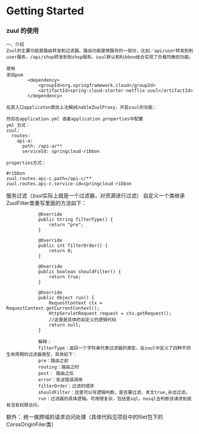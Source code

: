 # Getting Started
### zuul 的使用
    
    一、介绍
    Zuul的主要功能是路由转发和过滤器。路由功能是微服务的一部分，比如／api/user转发到到user服务，/api/shop转发到到shop服务。zuul默认和Ribbon结合实现了负载均衡的功能。
    
    使用
    添加pom
            <dependency>
                <groupId>org.springframework.cloud</groupId>
                <artifactId>spring-cloud-starter-netflix-zuul</artifactId>
            </dependency>
            
    在其入口applicaton类加上注解@EnableZuulProxy，开启zuul的功能：
    
    然后在application.yml 或者application.properties中配置
    yml 方式：
    zuul:
      routes:
        api-a:
          path: /api-a/**
          serviceId: springcloud-ribbon
          
    properties方式：
    
    #ribbon
    zuul.routes.api-c.path=/api-c/**
    zuul.routes.api-c.service-id=springcloud-ribbon

   服务过滤（zuul实际上就是一个过滤器，对资源进行过滤）
   自定义一个类继承ZuulFilter类重写里面的方法如下：
   
                @Override
                public String filterType() {
                    return "pre";
                }
            
                @Override
                public int filterOrder() {
                    return 0;
                }
            
                @Override
                public boolean shouldFilter() {
                    return true;
                }
            
                @Override
                public Object run() {
                    RequestContext ctx = RequestContext.getCurrentContext();
                    HttpServletRequest request = ctx.getRequest();
                    //这里是具体的自定义的逻辑代码
                    return null;
                }
                
                解释：
                filterType：返回一个字符串代表过滤器的类型，在zuul中定义了四种不同生命周期的过滤器类型，具体如下：
                pre：路由之前
                routing：路由之时
                post： 路由之后
                error：发送错误调用
                filterOrder：过滤的顺序
                shouldFilter：这里可以写逻辑判断，是否要过滤，本文true,永远过滤。
                run：过滤器的具体逻辑。可用很复杂，包括查sql，nosql去判断该请求到底有没有权限访问。
                
                
                
                
   额外： 统一做跨域的请求访问处理（具体代码见项目中的filet包下的CorssOriginFiler类）
   
